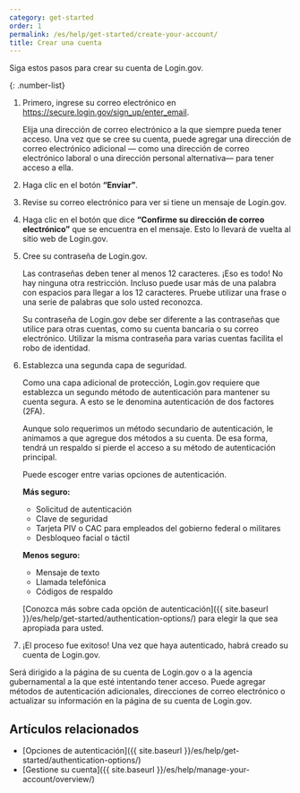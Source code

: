 ```yaml
---
category: get-started
order: 1
permalink: /es/help/get-started/create-your-account/
title: Crear una cuenta
---
```

Siga estos pasos para crear su cuenta de Login.gov.

{: .number-list}
1. Primero, ingrese su correo electrónico en <https://secure.login.gov/sign_up/enter_email>.

   Elija una dirección de correo electrónico a la que siempre pueda tener acceso. Una vez que se cree su cuenta, puede agregar una dirección de correo electrónico adicional — como una dirección de correo electrónico laboral o una dirección personal alternativa— para tener acceso a ella.
2. Haga clic en el botón **“Enviar”**.
3. Revise su correo electrónico para ver si tiene un mensaje de Login.gov.
4. Haga clic en el botón que dice **“Confirme su dirección de correo electrónico”** que se encuentra en el mensaje. Esto lo llevará de vuelta al sitio web de Login.gov.
5. Cree su contraseña de Login.gov.

   Las contraseñas deben tener al menos 12 caracteres. ¡Eso es todo! No hay ninguna otra restricción. Incluso puede usar más de una palabra con espacios para llegar a los 12 caracteres. Pruebe utilizar una frase o una serie de palabras que solo usted reconozca.

   Su contraseña de Login.gov debe ser diferente a las contraseñas que utilice para otras cuentas, como su cuenta bancaria o su correo electrónico. Utilizar la misma contraseña para varias cuentas facilita el robo de identidad.
6. Establezca una segunda capa de seguridad.

   Como una capa adicional de protección, Login.gov requiere que establezca un segundo método de autenticación para mantener su cuenta segura. A esto se le denomina autenticación de dos factores (2FA).

   Aunque solo requerimos un método secundario de autenticación, le animamos a que agregue dos métodos a su cuenta. De esa forma, tendrá un respaldo si pierde el acceso a su método de autenticación principal.

   Puede escoger entre varias opciones de autenticación.

   **Más seguro:**

   * Solicitud de autenticación
   * Clave de seguridad
   * Tarjeta PIV o CAC para empleados del gobierno federal o militares
   * Desbloqueo facial o táctil

   **Menos seguro:**

   * Mensaje de texto
   * Llamada telefónica
   * Códigos de respaldo

   [Conozca más sobre cada opción de autenticación]({{ site.baseurl }}/es/help/get-started/authentication-options/) para elegir la que sea apropiada para usted.
7. ¡El proceso fue exitoso! Una vez que haya autenticado, habrá creado su cuenta de Login.gov.

Será dirigido a la página de su cuenta de Login.gov o a la agencia gubernamental a la que esté intentando tener acceso. Puede agregar métodos de autenticación adicionales, direcciones de correo electrónico o actualizar su información en la página de su cuenta de Login.gov.

## Artículos relacionados

* [Opciones de autenticación]({{ site.baseurl }}/es/help/get-started/authentication-options/)
* [Gestione su cuenta]({{ site.baseurl }}/es/help/manage-your-account/overview/)
